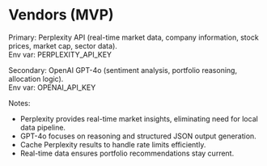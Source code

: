# Vendors (MVP)

Primary: Perplexity API (real-time market data, company information, stock prices, market cap, sector data).  
Env var: PERPLEXITY_API_KEY

Secondary: OpenAI GPT-4o (sentiment analysis, portfolio reasoning, allocation logic).  
Env var: OPENAI_API_KEY

Notes:
- Perplexity provides real-time market insights, eliminating need for local data pipeline.
- GPT-4o focuses on reasoning and structured JSON output generation.
- Cache Perplexity results to handle rate limits efficiently.
- Real-time data ensures portfolio recommendations stay current. 